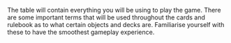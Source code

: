 The table will contain everything you will be using to play the game. There are some important terms that will be used throughout the cards and rulebook as to what certain objects and decks are. Familiarise yourself with these to have the smoothest gameplay experience.
